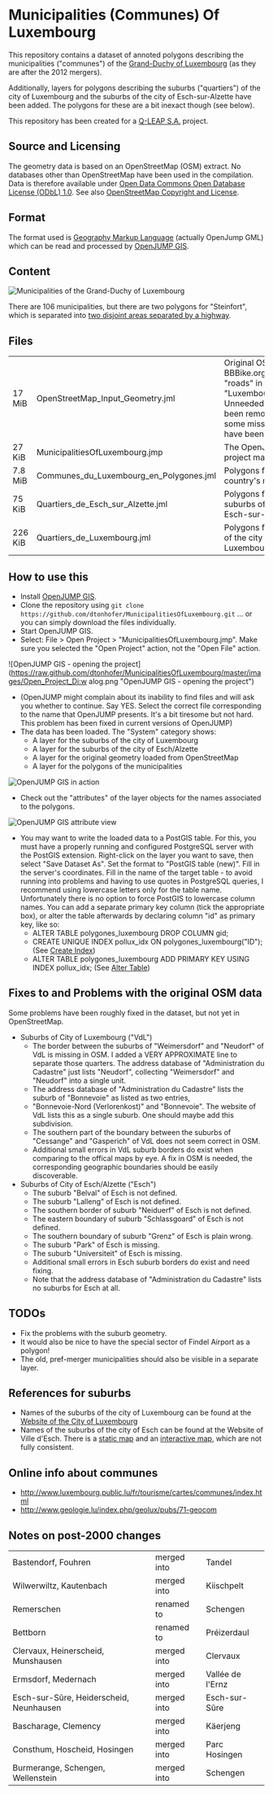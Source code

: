Municipalities (Communes) Of Luxembourg
=======================================

This repository contains a dataset of annoted polygons describing the municipalities ("communes") of the
[Grand-Duchy of Luxembourg](http://en.wikipedia.org/wiki/Luxembourg) (as they are after the 2012 mergers).

Additionally, layers for polygons describing the suburbs ("quartiers") of the city of Luxembourg and the
suburbs of the city of Esch-sur-Alzette have been added.  The polygons for these are a bit inexact though (see 
below).

This repository has been created for a [Q-LEAP S.A.](http://www.q-leap.eu/) project.

Source and Licensing
--------------------

The geometry data is based on an OpenStreetMap (OSM) extract. No databases other than
OpenStreetMap have been used in the compilation. Data is therefore available under
[Open Data Commons Open Database License (ODbL) 1.0](http://opendatacommons.org/licenses/odbl/).
See also [OpenStreetMap Copyright and License](http://www.openstreetmap.org/copyright).


Format
------

The format used is [Geography Markup Language](http://en.wikipedia.org/wiki/Geography_Markup_Language) (actually OpenJump GML)
which can be read and processed by [OpenJUMP GIS](http://www.openjump.org/).

Content
-------

![Municipalities of the Grand-Duchy of Luxembourg](https://raw.github.com/dtonhofer/MunicipalitiesOfLuxembourg/master/images/Municipalities_Screenshot.png "Municipalities of the Grand-Duchy of Luxembourg")

There are 106 municipalities, but there are two polygons for "Steinfort", which is separated into [two
disjoint areas separated by a highway](http://www.openstreetmap.org/#map=15/49.6338/5.8935).

Files
-----

<table>

<tr>
<td>17 MiB</td>
<td>OpenStreetMap_Input_Geometry.jml</td>
<td>Original OSM data from BBBike.org (The "roads" in "Luxembourg.osm.gz"). Unneeded lines have been removed and some missing lines have been added</td>
</tr>

<tr>
<td>27 KiB</td>
<td>MunicipalitiesOfLuxembourg.jmp</td>
<td>The OpenJUMP GIS project master file</td>
</tr>

<tr>
<td>7.8 MiB</td>
<td>Communes_du_Luxembourg_en_Polygones.jml</td>
<td>Polygons for the country's municipalities</td>
</tr>

<tr>
<td>75 KiB</td>
<td>Quartiers_de_Esch_sur_Alzette.jml</td>
<td>Polygons for the suburbs of the city of Esch-sur-Alzette</td>
</tr>

<tr>
<td>226 KiB</td>
<td>Quartiers_de_Luxembourg.jml</td>
<td>Polygons for suburbs of the city of Luxembourg</td>
</tr>

</table>

How to use this
---------------

   * Install [OpenJUMP GIS](http://www.openjump.org/).
   * Clone the repository using `git clone https://github.com/dtonhofer/MunicipalitiesOfLuxembourg.git` ... or you can simply download the files individually.<F5>
   * Start OpenJUMP GIS.
   * Select: File > Open Project > "MunicipalitiesOfLuxembourg.jmp". Make sure you selected the "Open Project" action, not the "Open File" action.

![OpenJUMP GIS - opening the project](https://raw.github.com/dtonhofer/MunicipalitiesOfLuxembourg/master/images/Open_Project_Di:w
alog.png "OpenJUMP GIS - opening the project")

   * (OpenJUMP might complain about its inability to find files and will ask you whether to continue. Say YES. Select the correct file corresponding to the name that OpenJUMP presents. It's a bit tiresome but not hard. This problem has been fixed in current versions of OpenJUMP)
   * The data has been loaded. The "System" category shows:
       * A layer for the suburbs of the city of Luxembourg 
       * A layer for the suburbs of the city of Esch/Alzette
       * A layer for the original geometry loaded from OpenStreetMap
       * A layer for the polygons of the municipalities

![OpenJUMP GIS in action](https://raw.github.com/dtonhofer/MunicipalitiesOfLuxembourg/master/images/Successful_Load.png "OpenJUMP GIS in action")

   * Check out the "attributes" of the layer objects for the names associated to the polygons.

![OpenJUMP GIS attribute view](https://raw.github.com/dtonhofer/MunicipalitiesOfLuxembourg/master/images/Attributes.png "OpenJUMP GIS attribute view")

   * You may want to write the loaded data to a PostGIS table. For this, you must have a properly running and configured PostgreSQL server with the PostGIS extension. Right-click on the layer you want to save, then select "Save Dataset As". Set the format to "PostGIS table (new)". Fill in the server's coordinates. Fill in the name of the target table - to avoid running into problems and having to use quotes in PostgreSQL queries, I recommend using lowercase letters only for the table name. Unfortunately there is no option to force PostGIS to lowercase column names. You can add a separate primary key column (tick the appropriate box), or alter the table afterwards by declaring column "id" as primary key, like so:
       - ALTER TABLE polygones_luxembourg DROP COLUMN gid;
       - CREATE UNIQUE INDEX pollux_idx ON polygones_luxembourg("ID"); (See [Create Index](http://www.postgresql.org/docs/9.3/static/sql-createindex.html))
       - ALTER TABLE polygones_luxembourg ADD PRIMARY KEY USING INDEX pollux_idx; (See [Alter Table](http://www.postgresql.org/docs/9.3/static/sql-altertable.html))

Fixes to and Problems with the original OSM data
------------------------------------------------

Some problems have been roughly fixed in the dataset, but not yet in OpenStreetMap.
 
   * Suburbs of City of Luxembourg ("VdL")
      * The border between the suburbs of "Weimersdorf" and "Neudorf" of VdL is missing in OSM. I added
        a VERY APPROXIMATE line to separate those quarters. The address database of "Administration du Cadastre"
        just lists "Neudorf", collecting "Weimersdorf" and "Neudorf" into a single unit.
      * The address database of "Administration du Cadastre" lists the suburb of "Bonnevoie" as listed as two entries,
      * "Bonnevoie-Nord (Verlorenkost)" and "Bonnevoie". The website of VdL lists this as a single suburb.
        One should maybe add this subdivision.
      * The southern part of the boundary between the suburbs of "Cessange" and "Gasperich" of VdL 
        does not seem correct in OSM.
      * Additional small errors in VdL suburb borders do exist when comparing to the offical maps by eye. 
        A fix in OSM is needed, the corresponding geographic boundaries should be easily discoverable.
   * Suburbs of City of Esch/Alzette ("Esch")
      * The suburb "Belval" of Esch is not defined.
      * The suburb "Lalleng" of Esch is not defined.
      * The southern border of suburb "Neiduerf" of Esch is not defined. 
      * The eastern boundary of suburb "Schlassgoard" of Esch is not defined. 
      * The southern boundary of suburb "Grenz" of Esch is plain wrong.
      * The suburb "Park" of Esch is missing.
      * The suburb "Universiteit" of Esch is missing.
      * Additional small errors in Esch suburb borders do exist and need fixing.
      * Note that the address database of "Administration du Cadastre" lists no suburbs for Esch at all.

TODOs
-----

   * Fix the problems with the suburb geometry.
   * It would also be nice to have the special sector of Findel Airport as a polygon!
   * The old, pref-merger municipalities should also be visible in a separate layer.

References for suburbs
----------------------

   * Names of the suburbs of the city of Luxembourg can be found at the
     [Website of the City of Luxembourg](http://www.vdl.lu/Environnement+et+Urbanisme/D%C3%A9veloppement+urbain/Les+24+quartiers+de+la+Ville.html)
   * Names of the suburbs of the city of Esch can be found at the Website of Ville d'Esch.
     There is a [static map](http://www.esch.lu/SiteCollectionDocuments/plans/web_planquartiers.jpg) and an
     [interactive map](http://www.topographie.esch.lu/), which are not fully consistent.

Online info about communes
--------------------------

   * http://www.luxembourg.public.lu/fr/tourisme/cartes/communes/index.html
   * http://www.geologie.lu/index.php/geolux/pubs/71-geocom

Notes on post-2000 changes
--------------------------

<table>

<tr>
<td>Bastendorf, Fouhren</td>
<td>merged into</td>
<td>Tandel</td>
</tr>

<tr>
<td>Wilwerwiltz, Kautenbach</td>
<td>merged into</td>
<td>Kiischpelt</td>
</tr>

<tr>
<td>Remerschen</td>
<td>renamed to</td>
<td>Schengen</td>
</tr>

<tr>
<td>Bettborn</td>
<td>renamed to</td>
<td>Préizerdaul</td>
</tr>

<tr>
<td>Clervaux, Heinerscheid, Munshausen</td>
<td>merged into</td>
<td>Clervaux</td>
</tr>

<tr>
<td>Ermsdorf, Medernach</td>
<td>merged into</td>
<td>Vallée de l'Ernz</td>
</tr>

<tr>
<td>Esch-sur-Sûre, Heiderscheid, Neunhausen</td>
<td>merged into</td>
<td>Esch-sur-Sûre</td>
</tr>

<tr>
<td>Bascharage, Clemency</td>
<td>merged into</td>
<td>Käerjeng</td>
</tr>

<tr>
<td>Consthum, Hoscheid, Hosingen</td>
<td>merged into</td>
<td>Parc Hosingen</td>
</tr>

<tr>
<td>Burmerange, Schengen, Wellenstein</td>
<td>merged into</td>
<td>Schengen</td>
</tr>

</table>
    

